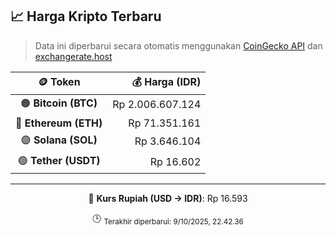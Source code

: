 

<!-- HARGA_KRIPTO -->
## 📈 Harga Kripto Terbaru

> Data ini diperbarui secara otomatis menggunakan [CoinGecko API](https://www.coingecko.com/) dan [exchangerate.host](https://exchangerate.host/)

<div align="center">

| 🪙 Token | 💰 Harga (IDR) |
|:------:|---------------:|
| 🟠 **Bitcoin (BTC)**   | Rp 2.006.607.124 |
| 🔵 **Ethereum (ETH)**  | Rp 71.351.161 |
| 🟣 **Solana (SOL)**    | Rp 3.646.104 |
| 🟢 **Tether (USDT)**   | Rp 16.602 |

---

💱 **Kurs Rupiah (USD → IDR)**: Rp 16.593

🕒 <sub>Terakhir diperbarui: 9/10/2025, 22.42.36</sub>

</div>
<!-- /HARGA_KRIPTO -->